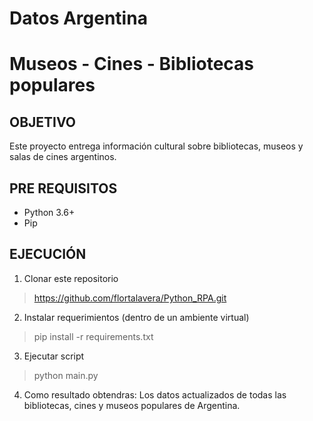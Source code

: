 # Datos Argentina
# Museos - Cines - Bibliotecas populares

## OBJETIVO
Este proyecto entrega información cultural sobre bibliotecas, museos 
y salas de cines argentinos.

## PRE REQUISITOS
- Python 3.6+
- Pip

## EJECUCIÓN
1. Clonar este repositorio
> https://github.com/flortalavera/Python_RPA.git

2. Instalar requerimientos (dentro de un ambiente virtual) 
> pip install -r requirements.txt

3. Ejecutar script
> python main.py

4. Como resultado obtendras:
Los datos actualizados de todas las bibliotecas, cines y museos populares de Argentina.
